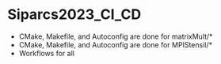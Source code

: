 # Siparcs2023_CI_CD


- CMake, Makefile, and Autoconfig are done for matrixMult/*
- CMake, Makefile, and Autoconfig are done for MPIStensil/*
- Workflows for all
